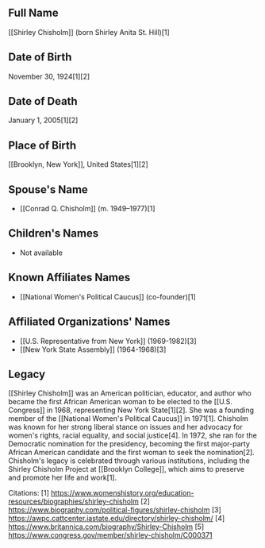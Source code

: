 ## Full Name
[[Shirley Chisholm]] (born Shirley Anita St. Hill)[1]

## Date of Birth
November 30, 1924[1][2]

## Date of Death
January 1, 2005[1][2]

## Place of Birth
[[Brooklyn, New York]], United States[1][2]

## Spouse's Name
- [[Conrad Q. Chisholm]] (m. 1949–1977)[1]

## Children's Names
- Not available

## Known Affiliates Names
- [[National Women's Political Caucus]] (co-founder)[1]

## Affiliated Organizations' Names
- [[U.S. Representative from New York]] (1969-1982)[3]
- [[New York State Assembly]] (1964-1968)[3]

## Legacy
[[Shirley Chisholm]] was an American politician, educator, and author who became the first African American woman to be elected to the [[U.S. Congress]] in 1968, representing New York State[1][2]. She was a founding member of the [[National Women's Political Caucus]] in 1971[1]. Chisholm was known for her strong liberal stance on issues and her advocacy for women's rights, racial equality, and social justice[4]. In 1972, she ran for the Democratic nomination for the presidency, becoming the first major-party African American candidate and the first woman to seek the nomination[2]. Chisholm's legacy is celebrated through various institutions, including the Shirley Chisholm Project at [[Brooklyn College]], which aims to preserve and promote her life and work[1].

Citations:
[1] https://www.womenshistory.org/education-resources/biographies/shirley-chisholm
[2] https://www.biography.com/political-figures/shirley-chisholm
[3] https://awpc.cattcenter.iastate.edu/directory/shirley-chisholm/
[4] https://www.britannica.com/biography/Shirley-Chisholm
[5] https://www.congress.gov/member/shirley-chisholm/C000371